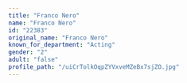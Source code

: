 ```yaml
---
title: "Franco Nero"
name: "Franco Nero"
id: "22383"
original_name: "Franco Nero"
known_for_department: "Acting"
gender: "2"
adult: "false"
profile_path: "/uiCrTolkOqpZYVxveMZeBx7sjZO.jpg"
---
```

